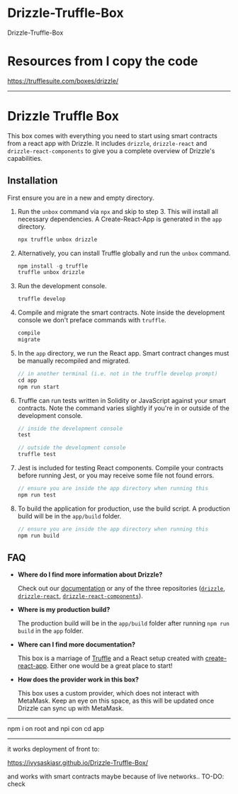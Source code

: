# Drizzle-Truffle-Box
Drizzle-Truffle-Box

# Resources from I copy the code
https://trufflesuite.com/boxes/drizzle/

-------------------------------------------
# Drizzle Truffle Box

This box comes with everything you need to start using smart contracts from a react app with Drizzle. It includes `drizzle`, `drizzle-react` and `drizzle-react-components` to give you a complete overview of Drizzle's capabilities.

## Installation

First ensure you are in a new and empty directory.

1. Run the `unbox` command via `npx` and skip to step 3. This will install all necessary dependencies. A Create-React-App is generated in the `app` directory.
   ```js
   npx truffle unbox drizzle
   ```

2. Alternatively, you can install Truffle globally and run the `unbox` command.
    ```javascript
    npm install -g truffle
    truffle unbox drizzle
    ```

3. Run the development console.
    ```javascript
    truffle develop
    ```

4. Compile and migrate the smart contracts. Note inside the development console we don't preface commands with `truffle`.
    ```javascript
    compile
    migrate
    ```

5. In the `app` directory, we run the React app. Smart contract changes must be manually recompiled and migrated.
    ```javascript
    // in another terminal (i.e. not in the truffle develop prompt)
    cd app
    npm run start
    ```

6. Truffle can run tests written in Solidity or JavaScript against your smart contracts. Note the command varies slightly if you're in or outside of the development console.
    ```javascript
    // inside the development console
    test

    // outside the development console
    truffle test
    ```

7. Jest is included for testing React components. Compile your contracts before running Jest, or you may receive some file not found errors.
    ```javascript
    // ensure you are inside the app directory when running this
    npm run test
    ```

8. To build the application for production, use the build script. A production build will be in the `app/build` folder.
    ```javascript
    // ensure you are inside the app directory when running this
    npm run build
    ```

## FAQ

* __Where do I find more information about Drizzle?__

    Check out our [documentation](http://trufflesuite.com/docs/drizzle/quickstart) or any of the three repositories ([`drizzle`](https://github.com/trufflesuite/drizzle), [`drizzle-react`](https://github.com/trufflesuite/drizzle-react), [`drizzle-react-components`](https://github.com/trufflesuite/drizzle-react-components)).

* __Where is my production build?__

    The production build will be in the `app/build` folder after running `npm run build` in the `app` folder.

* __Where can I find more documentation?__

    This box is a marriage of [Truffle](http://truffleframework.com/) and a React setup created with [create-react-app](https://github.com/facebookincubator/create-react-app/blob/master/packages/react-scripts/template/README.md). Either one would be a great place to start!

* __How does the provider work in this box?__

   This box uses a custom provider, which does not interact with MetaMask. Keep an eye on this space, as this will be updated once Drizzle can sync up with MetaMask. 



-----
npm i on root and npi con cd app

----
it works deployment of front to:

https://ivysaskiasr.github.io/Drizzle-Truffle-Box/

and works with smart contracts maybe because of live networks.. TO-DO: check